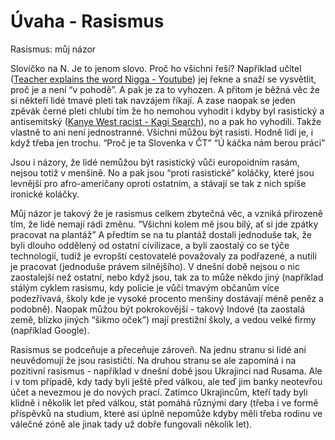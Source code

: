 # Úvaha - Rasismus
Rasismus: můj názor

Slovíčko na N.
Je to jenom slovo. Proč ho všichni řeší?
Například učitel ([Teacher explains the word Nigga - Youtube](https://www.youtube.com/watch?v=9uvJzr0zZvk)) jej řekne a snaží se vysvětlit, proč je a není “v pohodě”. A pak je za to vyhozen.
A přitom je běžná věc že si někteří lidé tmavé pleti tak navzájem říkají.
A zase naopak se jeden zpěvák černé pleti chlubí tím že ho nemohou vyhodit i kdyby byl rasistický a antisemitský ([Kanye West racist - Kagi Search](https://kagi.com/search?q=Kanye+West+racist&r=cz&sh=5xyU1sJKbwbtLlp9BvIoQg)), no a pak ho vyhodili. Takže vlastně to ani není jednostranné.
Všichni můžou být rasisti. Hodně lidí je, i když třeba jen trochu.
“Proč je ta Slovenka v ČT”
“Ú káčka nám berou práci”

Jsou i názory, že lidé nemůžou být rasistický vůči europoidním rasám, nejsou totiž v menšině.
No a pak jsou “proti rasistické” koláčky, které jsou levnější pro afro-američany oproti ostatním, a stávají se tak z nich spíše ironické koláčky.

Můj názor je takový že je rasismus celkem zbytečná věc, a vzniká přirozeně tím, že lidé nemají rádi změnu. 
“Všichni kolem mě jsou bílý, ať si jde zpátky pracovat na plantáž”
A předtím se na tu plantáž dostali jednoduše tak, že byli dlouho oddělený od ostatní civilizace, a byli zaostalý co se týče technologií, tudíž je evropští cestovatelé považovaly za podřazené, a nutili je pracovat (jednoduše právem silnějšího).
V dnešní době nejsou o nic zaostalejší než ostatní, nebo když jsou, tak za to může někdo jiný (například stálým cyklem rasismu, kdy policie je vůči tmavým občanům více podezřívavá, školy kde je vysoké procento menšiny dostávají méně peněz a podobně). Naopak můžou být pokrokovější - takový Indové (ta zaostalá země, blízko jiných “šikmo oček”) mají prestižní školy, a vedou velké firmy (například Google).

Rasismus se podceňuje a přeceňuje zároveň.
Na jednu stranu si lidé ani neuvědomují že jsou rasističtí.
Na druhou stranu se ale zapomíná i na pozitivní rasismus - například v dnešní době jsou Ukrajinci nad Rusama. Ale i v tom případě, kdy tady byli ještě před válkou, ale teď jim banky neotevřou účet a nevezmou je do nových prací.
Zatímco Ukrajincům, kteří tady byli klidně i několik let před válkou, stát pomáhá různými dary (třeba i ve formě příspěvků na studium, které asi úplně nepomůže kdyby měli třeba rodinu ve válečné zóně ale jinak tady už dobře fungovali několik let).
